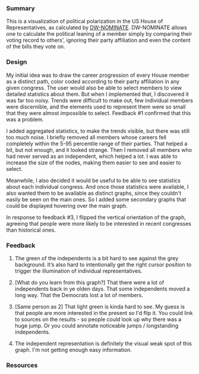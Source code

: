 ### Summary

This is a visualization of political polarization in the US House of Representatives, as calculated by [DW-NOMINATE](https://en.wikipedia.org/wiki/NOMINATE_\(scaling_method\)). DW-NOMINATE allows one to calculate the political leaning of a member simply by comparing their voting record to others', ignoring their party affiliation and even the content of the bills they vote on.

### Design

My initial idea was to draw the career progression of every House member as a distinct path, color coded according to their party affiliation in any given congress. The user would also be able to select members to view detailed statistics about them. But when I implemented that, I discovered it was far too noisy. Trends were difficult to make out, few individual members were discernible, and the elements used to represent them were so small that they were almost impossible to select. Feedback #1 confirmed that this was a problem.

I added aggregated statistics, to make the trends visible, but there was still too much noise. I briefly removed all members whose careers fell completely within the 5-95 percentile range of their parties. That helped a bit, but not enough, and it looked strange. Then I removed all members who had never served as an independent, which helped a lot. I was able to increase the size of the nodes, making them easier to see and easier to select.

Meanwhile, I also decided it would be useful to be able to see statistics about each individual congress. And once those statistics were available, I also wanted them to be available as distinct graphs, since they couldn't easily be seen on the main ones. So I added some secondary graphs that could be displayed hovering over the main graph.

In response to feedback #3, I flipped the vertical orientation of the graph, agreeing that people were more likely to be interested in recent congresses than historical ones.

### Feedback

1. The green of the independents is a bit hard to see against the grey background. It’s also hard to intentionally get the right cursor position to trigger the illumination of individual representatives.

2. [What do you learn from this graph?] That there were a lot of independents back in ye olden days. That some independents moved a long way. That the Democrats lost a lot of members.

3. [Same person as 2] That light green is kinda hard to see. My guess is that people are more interested in the present so I'd flip it. You could link to sources on the results - so people could look up why there was a huge jump. Or you could annotate noticeable jumps / longstanding independents.

4. The independent representation is definitely the visual weak spot of this graph. I'm not getting enough easy information.

### Resources

